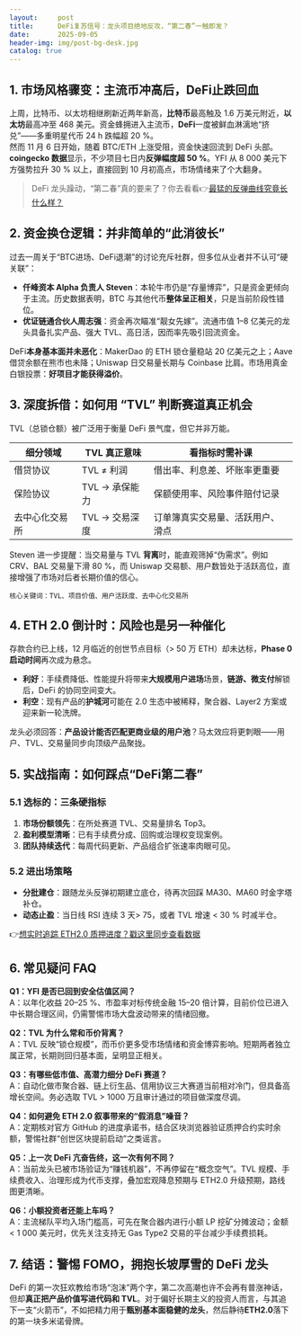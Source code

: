 ```yaml
---
layout:     post
title:      DeFi复苏信号：龙头项目绝地反攻，“第二春”一触即发？
date:       2025-09-05
header-img: img/post-bg-desk.jpg
catalog: true
---
```


## 1. 市场风格骤变：主流币冲高后，DeFi止跌回血
上周，比特币、以太坊相继刷新近两年新高，**比特币**最高触及 1.6 万美元附近，**以太坊**最高冲至 468 美元。资金蜂拥进入主流币，**DeFi**一度被鲜血淋漓地“挤兑”——多重明星代币 24 h 跌幅超 20 %。  
然而 11 月 6 日开始，随着 BTC/ETH 上涨受阻，资金快速回流到 DeFi 头部。**coingecko 数据**显示，不少项目七日内**反弹幅度超 50 %**。YFI 从 8 000 美元下方强势拉升 30 % 以上，直接回到 10 月初高点，市场情绪来了个大翻身。

> DeFi 龙头躁动，“第二春”真的要来了？你去看看👉[最猛的反弹曲线究竟长什么样？](https://okxdog.com/)

## 2. 资金换仓逻辑：并非简单的“此消彼长”
过去一周关于“BTC进场、DeFi退潮”的讨论充斥社群，但多位从业者并不认可“硬关联”：

- **仟峰资本 Alpha 负责人 Steven**：本轮牛市仍是“存量博弈”，只是资金更倾向于主流。历史数据表明，BTC 与其他代币**整体呈正相关**，只是当前阶段性错位。  
- **优证链通合伙人周志强**：资金再次瞄准“靓女先嫁”。流通市值 1–8 亿美元的龙头具备扎实产品、强大 TVL、高日活，因而率先吸引回流资金。

DeFi**本身基本面并未恶化**：MakerDao 的 ETH 锁仓量稳站 20 亿美元之上；Aave 借贷余额在熊市也未降；Uniswap 日交易量长期与 Coinbase 比肩。市场用真金白银投票：**好项目才能获得溢价**。

## 3. 深度拆借：如何用 “TVL” 判断赛道真正机会
TVL（总锁仓额）被广泛用于衡量 DeFi 景气度，但它并非万能。

| 细分领域  | TVL 真正意味                     | 看指标时需补课                     |
|-----------|----------------------------------|------------------------------------|
| 借贷协议  | TVL ≠ 利润                       | 借出率、利息差、坏账率更重要       |
| 保险协议  | TVL → 承保能力                   | 保额使用率、风险事件赔付记录       |
| 去中心化交易所 | TVL → 交易深度                | 订单簿真实交易量、活跃用户、滑点   |

Steven 进一步提醒：当交易量与 TVL **背离**时，能直观筛掉“伪需求”。例如 CRV、BAL 交易量下滑 80 %，而 Uniswap 交易额、用户数皆处于活跃高位，直接增强了市场对后者长期价值的信心。

`核心关键词：TVL、项目价值、用户活跃度、去中心化交易所`

## 4. ETH 2.0 倒计时：风险也是另一种催化
存款合约已上线，12 月临近的创世节点目标（> 50 万 ETH）却未达标，**Phase 0 启动时间**再次成为悬念。

- **利好**：手续费降低、性能提升将带来**大规模用户进场**场景，**链游、微支付**解锁后，DeFi 的协同空间变大。  
- **利空**：现有产品的**护城河**可能在 2.0 生态中被稀释，聚合器、Layer2 方案或迎来新一轮洗牌。

龙头必须回答：**产品设计能否匹配更商业级的用户池**？马太效应将更刺眼——用户、TVL、交易量同步向顶级产品聚拢。

## 5. 实战指南：如何踩点“DeFi第二春”
### 5.1 选标的：三条硬指标
1. **市场份额领先**：在所处赛道 TVL、交易量排名 Top3。  
2. **盈利模型清晰**：已有手续费分成、回购或治理权变现案例。  
3. **团队持续迭代**：每周代码更新、产品组合扩张速率肉眼可见。

### 5.2 进出场策略
- **分批建仓**：跟随龙头反弹初期建立底仓，待再次回踩 MA30、MA60 时金字塔补仓。  
- **动态止盈**：当日线 RSI 连续 3 天> 75，或者 TVL 增速 < 30 % 时减半仓。

👉[想实时追踪 ETH2.0 质押进度？戳这里同步查看数据](https://okxdog.com/)

## 6. 常见疑问 FAQ
**Q1：YFI 是否已回到安全估值区间？**  
A：以年化收益 20–25 %、市盈率对标传统金融 15–20 倍计算，目前价位已进入中长期合理区间，仍需警惕市场大盘波动带来的情绪回撤。

**Q2：TVL 为什么常和币价背离？**  
A：TVL 反映“锁仓规模”，而币价更多受市场情绪和资金博弈影响。短期两者独立属正常，长期则回归基本面，呈明显正相关。

**Q3：有哪些低市值、高潜力细分 DeFi 赛道？**  
A：自动化做市聚合器、链上衍生品、信用协议三大赛道当前相对冷门，但具备高增长空间。务必选取 TVL > 1000 万且审计通过的项目做深度尽调。

**Q4：如何避免 ETH 2.0 叙事带来的“假消息”噪音？**  
A：定期核对官方 GitHub 的进度承诺书，结合区块浏览器验证质押合约实时余额，警惕社群“创世区块提前启动”之类谣言。

**Q5：上一次 DeFi 亢奋告终，这一次有何不同？**  
A：当前龙头已被市场验证为“赚钱机器”，不再停留在“概念空气”。TVL 规模、手续费收入、治理形成为代币支撑，叠加宏观降息预期与 ETH2.0 升级预期，路线图更清晰。

**Q6：小额投资者还能上车吗？**  
A：主流梯队平均入场门槛高，可先在聚合器内进行小额 LP 挖矿分摊波动；金额 < 1 000 美元时，优先关注支持无 Gas Type2 交易的平台减少手续费损耗。

## 7. 结语：警惕 FOMO，拥抱长坡厚雪的 DeFi 龙头
DeFi 的第一次狂欢教给市场“泡沫”两个字，第二次高潮也许不会再有普涨神话，但却**真正把产品价值写进代码和 TVL**。对于偏好长期主义的投资人而言，与其追下一支“火箭币”，不如把精力用于**甄别基本面稳健的龙头**，然后静待**ETH2.0**落下的第一块多米诺骨牌。